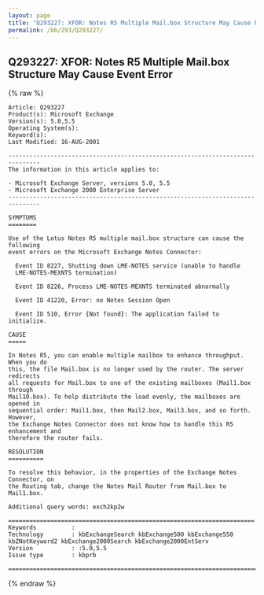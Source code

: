```yaml
---
layout: page
title: "Q293227: XFOR: Notes R5 Multiple Mail.box Structure May Cause Event Error"
permalink: /kb/293/Q293227/
---
```


## Q293227: XFOR: Notes R5 Multiple Mail.box Structure May Cause Event Error

{% raw %}

	Article: Q293227
	Product(s): Microsoft Exchange
	Version(s): 5.0,5.5
	Operating System(s): 
	Keyword(s): 
	Last Modified: 16-AUG-2001
	
	-------------------------------------------------------------------------------
	The information in this article applies to:
	
	- Microsoft Exchange Server, versions 5.0, 5.5 
	- Microsoft Exchange 2000 Enterprise Server 
	-------------------------------------------------------------------------------
	
	SYMPTOMS
	========
	
	Use of the Lotus Notes R5 multiple mail.box structure can cause the following
	event errors on the Microsoft Exchange Notes Connector:
	
	  Event ID 8227, Shutting down LME-NOTES service (unable to handle
	  LME-NOTES-MEXNTS termination)
	
	  Event ID 8226, Process LME-NOTES-MEXNTS terminated abnormally
	
	  Event ID 41220, Error: no Notes Session Open
	
	  Event ID 510, Error {Not found}: The application failed to initialize.
	
	CAUSE
	=====
	
	In Notes R5, you can enable multiple mailbox to enhance throughput. When you do
	this, the file Mail.box is no longer used by the router. The server redirects
	all requests for Mail.box to one of the existing mailboxes (Mail1.box through
	Mail10.box). To help distribute the load evenly, the mailboxes are opened in
	sequential order: Mail1.box, then Mail2.box, Mail3.box, and so forth. However,
	the Exchange Notes Connector does not know how to handle this R5 enhancement and
	therefore the router fails.
	
	RESOLUTION
	==========
	
	To resolve this behavior, in the properties of the Exchange Notes Connector, on
	the Routing tab, change the Notes Mail Router from Mail.box to Mail1.box.
	
	Additional query words: exch2kp2w
	
	======================================================================
	Keywords          :  
	Technology        : kbExchangeSearch kbExchange500 kbExchange550 kbZNotKeyword2 kbExchange2000Search kbExchange2000EntServ
	Version           : :5.0,5.5
	Issue type        : kbprb
	
	=============================================================================
	

{% endraw %}
